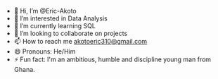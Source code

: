 - 👋 Hi, I’m @Eric-Akoto
- 👀 I’m interested in Data Analysis
- 🌱 I’m currently learning SQL
- 💞️ I’m looking to collaborate on projects
- 📫 How to reach me akotoeric310@gmail.com
- 😄 Pronouns: He/Him
- ⚡ Fun fact: I'm an ambitious, humble and discipline young man from Ghana.

<!---
Eric-Akoto/Eric-Akoto is a ✨ special ✨ repository because its `README.md` (this file) appears on your GitHub profile.
You can click the Preview link to take a look at your changes.
--->
